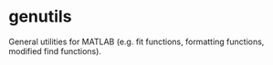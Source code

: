 genutils
========

General utilities for MATLAB (e.g. fit functions, formatting functions, modified find functions).
